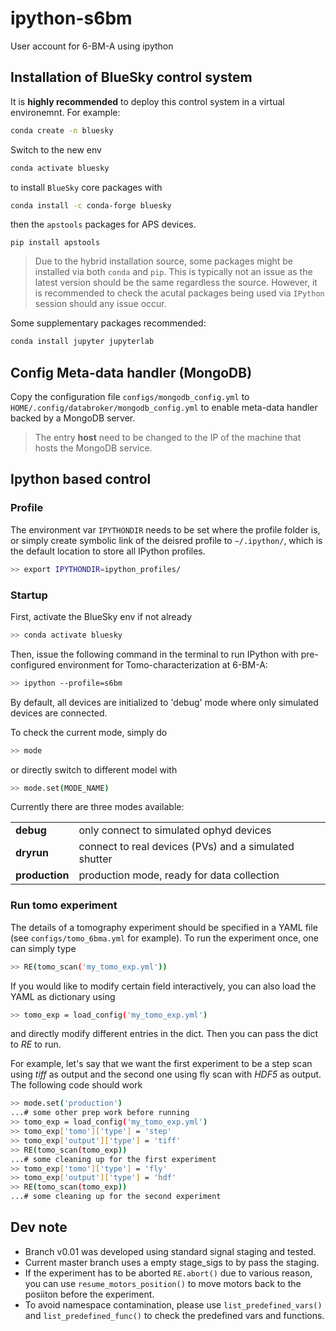 # ipython-s6bm

User account for 6-BM-A using ipython

## Installation of BlueSky control system

It is __highly recommended__ to deploy this control system in a virtual environemnt. For example:

```bash
conda create -n bluesky
```

Switch to the new env 

```bash
conda activate bluesky
```

to install `BlueSky` core packages with

```bash
conda install -c conda-forge bluesky
```

then the `apstools` packages for APS devices.

```
pip install apstools
```

> Due to the hybrid installation source, some packages might be installed via both `conda` and `pip`.
This is typically not an issue as the latest version should be the same regardless the source.
However, it is recommended to check the acutal packages being used via `IPython` session should any issue occur.

Some supplementary packages recommended:

```bash
conda install jupyter jupyterlab
```

## Config Meta-data handler (MongoDB)

Copy the configuration file `configs/mongodb_config.yml` to `HOME/.config/databroker/mongodb_config.yml` to enable meta-data handler backed by a MongoDB server.

> The entry __host__ need to be changed to the IP of the machine that hosts the MongoDB service.

## Ipython based control

### Profile

The environment var `IPYTHONDIR` needs to be set where the profile folder is, or simply create symbolic link of the deisred profile to `~/.ipython/`, which is the default location to store all IPython profiles.

```bash
>> export IPYTHONDIR=ipython_profiles/
```

### Startup

First, activate the BlueSky env if not already

```bash
>> conda activate bluesky
```

Then, issue the following command in the terminal to run IPython with pre-configured environment for Tomo-characterization at 6-BM-A:

```bash
>> ipython --profile=s6bm
```

By default, all devices are initialized to 'debug' mode where only simulated devices are connected.

To check the current mode, simply do

```bash
>> mode
```

or directly switch to different model with

```bash
>> mode.set(MODE_NAME)
```

Currently there are three modes available:

|     |     |
| --- | --- |
|__debug__| only connect to simulated ophyd devices |
|__dryrun__| connect to real devices (PVs) and a simulated shutter |
|__production__| production mode, ready for data collection|

### Run tomo experiment

The details of a tomography experiment should be specified in a YAML file (see `configs/tomo_6bma.yml` for example).
To run the experiment once, one can simply type

```bash
>> RE(tomo_scan('my_tomo_exp.yml'))
```

If you would like to modify certain field interactively, you can also load the YAML as dictionary using 

```bash
>> tomo_exp = load_config('my_tomo_exp.yml')
```

and directly modify different entries in the dict.
Then you can pass the dict to _RE_ to run.

For example, let's say that we want the first experiment to be a step scan using _tiff_ as output and the second one using fly scan with _HDF5_ as output.
The following code should work

```bash
>> mode.set('production')
...# some other prep work before running
>> tomo_exp = load_config('my_tomo_exp.yml')
>> tomo_exp['tomo']['type'] = 'step'
>> tomo_exp['output']['type'] = 'tiff'
>> RE(tomo_scan(tomo_exp))
...# some cleaning up for the first experiment 
>> tomo_exp['tomo']['type'] = 'fly'
>> tomo_exp['output']['type'] = 'hdf'
>> RE(tomo_scan(tomo_exp))
...# some cleaning up for the second experiment
```

## Dev note

* Branch v0.01 was developed using standard signal staging and tested.
* Current master branch uses a empty stage_sigs to by pass the staging.
* If the experiment has to be aborted `RE.abort()` due to various reason, you can use `resume_motors_position()` to move motors back to the posiiton before the experiment.
* To avoid namespace contamination, please use `list_predefined_vars()` and `list_predefined_func()` to check the predefined vars and functions.
